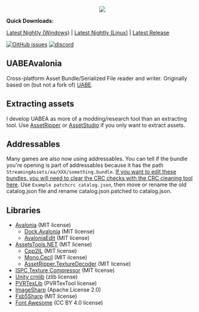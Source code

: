 <p align="center"><img src="UABEAvalonia/Assets/logo.png" /></p>

**Quick Downloads:**

[Latest Nightly (Windows)](https://nightly.link/nesrak1/UABEA/workflows/dotnet-desktop/master/uabea-windows.zip) | [Latest Nightly (Linux)](https://nightly.link/nesrak1/UABEA/workflows/dotnet-ubuntu/master/uabea-ubuntu.zip) | [Latest Release](https://github.com/nesrak1/UABEA/releases)

[![GitHub issues](https://img.shields.io/github/issues/nesrak1/UABEA?logo=GitHub&style=flat-square)](https://github.com/nesrak1/UABEA/issues) [![discord](https://img.shields.io/discord/862035581491478558?label=discord&logo=discord&logoColor=FFFFFF&style=flat-square)](https://discord.gg/hd9VdswwZs)

## UABEAvalonia 

Cross-platform Asset Bundle/Serialized File reader and writer. Originally based on (but not a fork of) [UABE](https://github.com/SeriousCache/UABE).

## Extracting assets

I develop UABEA as more of a modding/research tool than an extracting tool. Use [AssetRipper](https://github.com/AssetRipper/AssetRipper) or [AssetStudio](https://github.com/Perfare/AssetStudio/) if you only want to extract assets.

## Addressables

Many games are also now using addressables. You can tell if the bundle you're opening is part of addressables because it has the path `StreamingAssets/aa/XXX/something.bundle`. [If you want to edit these bundles, you will need to clear the CRC checks with the CRC cleaning tool here](https://github.com/nesrak1/AddressablesTools/releases). Use `Example patchcrc catalog.json`, then move or rename the old catalog.json file and rename catalog.json.patched to catalog.json.

## Libraries

- [Avalonia](https://github.com/AvaloniaUI/Avalonia) (MIT license)
  - [Dock.Avalonia](https://github.com/wieslawsoltes/Dock) (MIT license)
  - [AvaloniaEdit](https://github.com/AvaloniaUI/AvaloniaEdit) (MIT license)
- [AssetsTools.NET](https://github.com/nesrak1/AssetsTools.NET/tree/upd21-with-inst) (MIT license)
  - [Cpp2IL](https://github.com/SamboyCoding/Cpp2IL) (MIT license)
  - [Mono.Cecil](https://github.com/jbevain/cecil) (MIT license)
  - [AssetRipper.TextureDecoder](https://github.com/AssetRipper/TextureDecoder) (MIT license)
- [ISPC Texture Compressor](https://github.com/GameTechDev/ISPCTextureCompressor) (MIT license)
- [Unity crnlib](https://github.com/Unity-Technologies/crunch/tree/unity) (zlib license)
- [PVRTexLib](https://developer.imaginationtech.com/pvrtextool) (PVRTexTool license)
- [ImageSharp](https://github.com/SixLabors/ImageSharp) (Apache License 2.0)
- [Fsb5Sharp](https://github.com/SamboyCoding/Fmod5Sharp) (MIT license)
- [Font Awesome](https://fontawesome.com) (CC BY 4.0 license)
